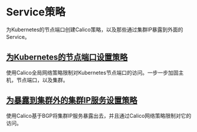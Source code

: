 # Service策略

为Kubernetes的节点端口创建Calico策略，以及那些通过集群IP暴露到外面的Service。

## [为Kubernetes的节点端口设置策略](01为Kubernetes的节点端口设置策略.md)

使用Calico全局网络策略限制对Kubernetes节点端口的访问。一步一步加固主机，节点端口，以及集群。

## [为暴露到集群外的集群IP服务设置策略](02为暴露到集群外的集群IP服务设置策略.md)

使用Calico基于BGP将集群IP服务暴露出去，并且通过Calico网络策略限制对它的访问。